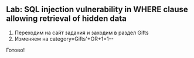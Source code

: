 ## Lab: SQL injection vulnerability in WHERE clause allowing retrieval of hidden data
1) Переходим на сайт задания и заходим в раздел Gifts
2) Изменяем  на category=Gifts'+OR+1=1--

Готово!
